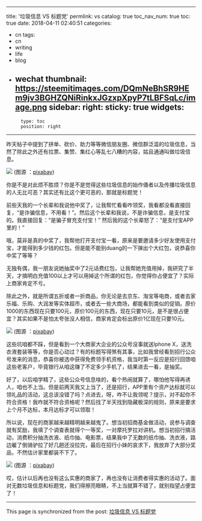 
---
title: '垃圾信息 VS 标题党'
permlink: vs
catalog: true
toc_nav_num: true
toc: true
date: 2018-04-11 02:40:51
categories:
- cn
tags:
- cn
- writing
- life
- blog
- wechat
thumbnail: https://steemitimages.com/DQmNeBhSR9HEm9jv3BGHZQNiRinkxJGzxpXpyP7tLBFSqLc/image.png
sidebar:
    right:
        sticky: true
widgets:
    -
        type: toc
        position: right
---


昨天帖子中提到了拼单、砍价、助力等等微信朋友圈、微信群泛滥的垃圾信息，当然了除此之外还有拉票、集赞、集红心等乱七八糟的内容，姑且通通叫做垃圾信息。


![](https://steemitimages.com/DQmNeBhSR9HEm9jv3BGHZQNiRinkxJGzxpXpyP7tLBFSqLc/image.png)
(图源 ：[pixabay](https://pixabay.com))

你是不是对此烦不胜烦？你是不是觉得这些垃圾信息的始作俑者以及传播垃圾信息的人无比可恶？其实还有比这个更可恶的，那就是标题党！

前些天我的一个长辈和我说他中奖了，让我帮忙看看咋领奖，我看都没看直接回复，“是诈骗信息，不用看！”。然后这个长辈和我说，不是诈骗信息，是支付宝的。我直接回复：“是骗子冒充支付宝！” 然后我的这个长辈怒了：“是支付宝APP里的！”

哦，莫非是真的中奖了，我帮他打开支付宝一看，原来是要邀请多少好友使用支付宝，才能得到多少钱的红包。但是能不能别duang的一下弹出个大红包，说恭喜你中奖了等等？

无独有偶，我一朋友说她抽奖中了2元话费红包，让我帮她充值用掉，我研究了半天，才搞明白充值100以上才可以用掉这个所谓的红包，你觉得你占便宜了？实际上商家肯定不亏。

除此之外，就是所谓五折或者一折商品，你无论是去京东、淘宝等电商，或者去家乐福、乐购、大润发等实体超市，或者去一些大商场，都能看到类似的促销。原价1000的东西现在只要100元，原价100元的东西，现在只要10元，是不是很占便宜？其实如果不是怕太夸张没人相信，商家肯定会标出原价1亿现在只要10元。

![](https://steemitimages.com/DQmT7kV7rq2h2KdbSSst6QzXYVDKPyT2aHjwTrQdYzWCrB6/image.png)
(图源 ：[pixabay](https://pixabay.com))

这些坑咱都不踩，但是看到一个大商家大企业的公众号没事就送Iphone X，送洗衣液套装等等，你是否心动过？有的标题写得煞有其事，比如我曾经看到招行公众号发来的消息，恭喜你被选中获得免费领手机资格，我当时第一反应是招行回馈咱这些老客户，毕竟银行从咱这赚了不定多少手机了，结果进去一看，是抽奖。

好了，以后咱学精了，这些公众号信息啥的，看个热闹就算了，哪怕他写得再诱人，咱也不上当。但是前两天我又上当了，还是招行，APP里有个资产达标就可以领礼品的活动，这总该没错了吗？点进去，呀，咋不让我领呢？提示，对不起你不符合资格！我咋就不符合资格呢？然后找了半天找到隐藏极深的规则，原来是要求上个月不达标，本月达标才可以领取！

所以说，现在的商家越来越精明越来越鬼了。想当初招商基金做活动，说参与调查就有奖励，我填了个调查表就得个一等奖，一对摩托罗拉对讲机。想当初招行搞活动，消费积分抽洗衣液、纸巾抽、电影票，结果我中了无数的纸巾抽、洗衣液，路边雇了倒骑驴拉了好几趟还没拉完，最后在招行小妹的哀求下，我放弃了大部分奖品，不然估计家里都装不下了。

![](https://steemitimages.com/DQmVL5yxTMPTqJrS8MERA3UvV4Dt9gtBoVzhmsSkcMzZiYS/image.png)
(图源 ：[pixabay](https://pixabay.com))

哎，估计以后再也没有这么实惠的商家了，再也没有让消费者得实惠的活动了。面对无数垃圾信息和标题党，我们得擦亮眼睛，不上当就算不错了，就别指望占便宜了！

- - -

This page is synchronized from the post: [垃圾信息 VS 标题党](https://steemit.com/@oflyhigh/vs)
